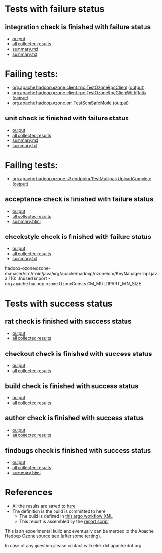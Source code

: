 # Tests with failure status

## integration check is finished with failure status

   * [output](https://raw.githubusercontent.com/elek/ozone-ci-03/master/pr/pr-hdds-2395-55df2/integration/output.log)
   * [all collected results](https://github.com/elek/ozone-ci-03/tree/master/pr/pr-hdds-2395-55df2/integration)
   * [summary.md](https://github.com/elek/ozone-ci-03/tree/master/pr/pr-hdds-2395-55df2/integration/summary.md)
   * [summary.txt](https://github.com/elek/ozone-ci-03/tree/master/pr/pr-hdds-2395-55df2/integration/summary.txt)

# Failing tests: 

 * [org.apache.hadoop.ozone.client.rpc.TestOzoneRpcClient](hadoop-ozone/integration-test/org.apache.hadoop.ozone.client.rpc.TestOzoneRpcClient.txt) ([output](hadoop-ozone/integration-test/org.apache.hadoop.ozone.client.rpc.TestOzoneRpcClient-output.txt))
 * [org.apache.hadoop.ozone.client.rpc.TestOzoneRpcClientWithRatis](hadoop-ozone/integration-test/org.apache.hadoop.ozone.client.rpc.TestOzoneRpcClientWithRatis.txt) ([output](hadoop-ozone/integration-test/org.apache.hadoop.ozone.client.rpc.TestOzoneRpcClientWithRatis-output.txt))
 * [org.apache.hadoop.ozone.om.TestScmSafeMode](hadoop-ozone/integration-test/org.apache.hadoop.ozone.om.TestScmSafeMode.txt) ([output](hadoop-ozone/integration-test/org.apache.hadoop.ozone.om.TestScmSafeMode-output.txt))

## unit check is finished with failure status

   * [output](https://raw.githubusercontent.com/elek/ozone-ci-03/master/pr/pr-hdds-2395-55df2/unit/output.log)
   * [all collected results](https://github.com/elek/ozone-ci-03/tree/master/pr/pr-hdds-2395-55df2/unit)
   * [summary.md](https://github.com/elek/ozone-ci-03/tree/master/pr/pr-hdds-2395-55df2/unit/summary.md)
   * [summary.txt](https://github.com/elek/ozone-ci-03/tree/master/pr/pr-hdds-2395-55df2/unit/summary.txt)

# Failing tests: 

 * [org.apache.hadoop.ozone.s3.endpoint.TestMultipartUploadComplete](hadoop-ozone/s3gateway/org.apache.hadoop.ozone.s3.endpoint.TestMultipartUploadComplete.txt) ([output](hadoop-ozone/s3gateway/org.apache.hadoop.ozone.s3.endpoint.TestMultipartUploadComplete-output.txt))

## acceptance check is finished with failure status

   * [output](https://raw.githubusercontent.com/elek/ozone-ci-03/master/pr/pr-hdds-2395-55df2/acceptance/output.log)
   * [all collected results](https://github.com/elek/ozone-ci-03/tree/master/pr/pr-hdds-2395-55df2/acceptance)
   * [summary.html](https://elek.github.io/ozone-ci-03/pr/pr-hdds-2395-55df2/acceptance/summary.html)


## checkstyle check is finished with failure status

   * [output](https://raw.githubusercontent.com/elek/ozone-ci-03/master/pr/pr-hdds-2395-55df2/checkstyle/output.log)
   * [all collected results](https://github.com/elek/ozone-ci-03/tree/master/pr/pr-hdds-2395-55df2/checkstyle)
   * [summary.txt](https://github.com/elek/ozone-ci-03/tree/master/pr/pr-hdds-2395-55df2/checkstyle/summary.txt)

hadoop-ozone/ozone-manager/src/main/java/org/apache/hadoop/ozone/om/KeyManagerImpl.java
 116: Unused import - org.apache.hadoop.ozone.OzoneConsts.OM_MULTIPART_MIN_SIZE.


# Tests with success status

## rat check is finished with success status

   * [output](https://raw.githubusercontent.com/elek/ozone-ci-03/master/pr/pr-hdds-2395-55df2/rat/output.log)
   * [all collected results](https://github.com/elek/ozone-ci-03/tree/master/pr/pr-hdds-2395-55df2/rat)


## checkout check is finished with success status

   * [output](https://raw.githubusercontent.com/elek/ozone-ci-03/master/pr/pr-hdds-2395-55df2/checkout/output.log)
   * [all collected results](https://github.com/elek/ozone-ci-03/tree/master/pr/pr-hdds-2395-55df2/checkout)


## build check is finished with success status

   * [output](https://raw.githubusercontent.com/elek/ozone-ci-03/master/pr/pr-hdds-2395-55df2/build/output.log)
   * [all collected results](https://github.com/elek/ozone-ci-03/tree/master/pr/pr-hdds-2395-55df2/build)


## author check is finished with success status

   * [output](https://raw.githubusercontent.com/elek/ozone-ci-03/master/pr/pr-hdds-2395-55df2/author/output.log)
   * [all collected results](https://github.com/elek/ozone-ci-03/tree/master/pr/pr-hdds-2395-55df2/author)


## findbugs check is finished with success status

   * [output](https://raw.githubusercontent.com/elek/ozone-ci-03/master/pr/pr-hdds-2395-55df2/findbugs/output.log)
   * [all collected results](https://github.com/elek/ozone-ci-03/tree/master/pr/pr-hdds-2395-55df2/findbugs)
   * [summary.html](https://elek.github.io/ozone-ci-03/pr/pr-hdds-2395-55df2/findbugs/summary.html)




# References

 * All the results are saved to [here](https://github.com/elek/ozone-ci-03/tree/master/pr/pr-hdds-2395-55df2/)
 * The definition is the build is committed to [here](https://github.com/elek/argo-ozone)
    * The build is defined in [this argo workflow XML](https://github.com/elek/argo-ozone/blob/master/ozone-build.yaml)
    * This report is assembled by the [report script](https://github.com/elek/argo-ozone/blob/master/scripts/report.sh)

This is an experimental build and eventually can be merged to the Apache Hadoop Ozone source tree (after some testing).

In case of any question please contact with elek dot apache dot org.
